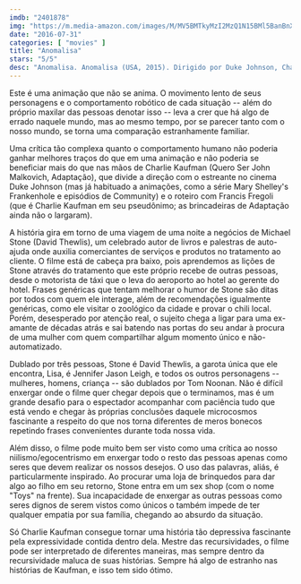 ```yaml
---
imdb: "2401878"
img: "https://m.media-amazon.com/images/M/MV5BMTkyMzI2MzQ1N15BMl5BanBnXkFtZTgwNDg0MzQxNzE@._V1_SY150_CR1,0,101,150_.jpg"
date: "2016-07-31"
categories: [ "movies" ]
title: "Anomalisa"
stars: "5/5"
desc: "Anomalisa. Anomalisa (USA, 2015). Dirigido por Duke Johnson, Charlie Kaufman. Escrito por Charlie Kaufman, Charlie Kaufman. Com David Thewlis, Jennifer Jason Leigh, Tom Noonan."
---
```

Este é uma animação que não se anima. O movimento lento de seus personagens e o comportamento robótico de cada situação -- além do próprio maxilar das pessoas denotar isso -- leva a crer que há algo de errado naquele mundo, mas ao mesmo tempo, por se parecer tanto com o nosso mundo, se torna uma comparação estranhamente familiar.

Uma crítica tão complexa quanto o comportamento humano não poderia ganhar melhores traços do que em uma animação e não poderia se beneficiar mais do que nas mãos de Charlie Kaufman (Quero Ser John Malkovich, Adaptação), que divide a direção com o estreante no cinema Duke Johnson (mas já habituado a animações, como a série Mary Shelley's Frankenhole e episódios de Community) e o roteiro com Francis Fregoli (que é Charlie Kaufman em seu pseudônimo; as brincadeiras de Adaptação ainda não o largaram).

A história gira em torno de uma viagem de uma noite a negócios de Michael Stone (David Thewlis), um celebrado autor de livros e palestras de auto-ajuda onde auxilia comerciantes de serviços e produtos no tratamento ao cliente. O filme está de cabeça pra baixo, pois aprendemos as lições de Stone através do tratamento que este próprio recebe de outras pessoas, desde o motorista de táxi que o leva do aeroporto ao hotel ao gerente do hotel. Frases genéricas que tentam melhorar o humor de Stone são ditas por todos com quem ele interage, além de recomendações igualmente genéricas, como ele visitar o zoológico da cidade e provar o chili local. Porém, desesperado por atenção real, o sujeito chega a ligar para uma ex-amante de décadas atrás e sai batendo nas portas do seu andar à procura de uma mulher com quem compartilhar algum momento único e não-automatizado.

Dublado por três pessoas, Stone é David Thewlis, a garota única que ele encontra, Lisa, é Jennifer Jason Leigh, e todos os outros personagens -- mulheres, homens, criança -- são dublados por Tom Noonan. Não é difícil enxergar onde o filme quer chegar depois que o terminamos, mas é um grande desafio para o espectador acompanhar com paciência tudo que está vendo e chegar às próprias conclusões daquele microcosmos fascinante a respeito do que nos torna diferentes de meros bonecos repetindo frases convenientes durante toda nossa vida.

Além disso, o filme pode muito bem ser visto como uma crítica ao nosso niilismo/egocentrismo em enxergar todo o resto das pessoas apenas como seres que devem realizar os nossos desejos. O uso das palavras, aliás, é particularmente inspirado. Ao procurar uma loja de brinquedos para dar algo ao filho em seu retorno, Stone entra em um sex shop (com o nome "Toys" na frente). Sua incapacidade de enxergar as outras pessoas como seres dignos de serem vistos como únicos o também impede de ter qualquer empatia por sua família, chegando ao absurdo da situação.

Só Charlie Kaufman consegue tornar uma história tão depressiva fascinante pela expressividade contida dentro dela. Mestre das recursividades, o filme pode ser interpretado de diferentes maneiras, mas sempre dentro da recursividade maluca de suas histórias. Sempre há algo de estranho nas histórias de Kaufman, e isso tem sido ótimo.
